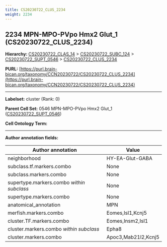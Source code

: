 ```yaml
---
title: CS20230722_CLUS_2234
weight: 2234
---
```

## 2234 MPN-MPO-PVpo Hmx2 Glut_1 (CS20230722_CLUS_2234)
<b>Hierarchy: </b>
[CS20230722_CLAS_14](../CS20230722_CLAS_14) >
[CS20230722_SUBC_124](../CS20230722_SUBC_124) >
[CS20230722_SUPT_0546](../CS20230722_SUPT_0546) >
[CS20230722_CLUS_2234](../CS20230722_CLUS_2234)

**PURL:** [https://purl.brain-bican.org/taxonomy/CCN20230722/CS20230722_CLUS_2234](https://purl.brain-bican.org/taxonomy/CCN20230722/CS20230722_CLUS_2234)

---


**Labelset:** cluster (Rank: 0)

**Parent Cell Set:** 0546 MPN-MPO-PVpo Hmx2 Glut_1 ([CS20230722_SUPT_0546](../CS20230722_SUPT_0546))



**Cell Ontology Term:** 

[MARKER GENES.]: #


---

[TRANSFERRED ANNOTATIONS.]: #


[AUTHOR ANNOTATION FIELDS.]: #


**Author annotation fields:**

| Author annotation | Value |
|-------------------|-------|
|neighborhood|HY-EA-Glut-GABA|
|subclass.tf.markers.combo|None|
|subclass.markers.combo|None|
|supertype.markers.combo _within subclass_|None|
|supertype.markers.combo|None|
|anatomical_annotation|MPN|
|merfish.markers.combo|Eomes,Isl1,Kcnj5|
|cluster.TF.markers.combo|Eomes,Insm2,Isl1|
|cluster.markers.combo _within subclass_|Epha8|
|cluster.markers.combo|Apoc3,Mab21l2,Kcnj5|
